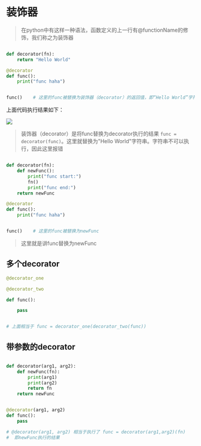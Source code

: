 # 装饰器

> 在python中有这样一种语法，函数定义的上一行有@functionName的修饰，我们称之为装饰器

```python

def decorator(fn):
    return "Hello World"

@decorator
def func():
    print("func haha")


func()    # 这里的func被替换为装饰器（decorator）的返回值，即“Hello World”字符串，不可执行。这里将会报错

```

上面代码执行结果如下：

![][1]

> 装饰器（decorator）是将func替换为decorator执行的结果 `func = decorator(func)`。这里就替换为"Hello World"字符串。字符串不可以执行，因此这里报错


```python

def decorator(fn):
    def newFunc():
        print("func start:")
        fn()
        print("func end:")
    return newFunc

@decorator
def func():
    print("func haha")


func()    # 这里的func被替换为newFunc

```

> 这里就是讲func替换为newFunc


## 多个decorator 

```python
@decorator_one

@decorator_two

def func():

    pass


# 上面相当于 func = decorator_one(decorator_two(func))   
```

## 带参数的decorator

```python

def decorator(arg1, arg2):
    def newFunc(fn):
        print(arg1)
        print(arg2)
        return fn
    return newFunc 


@decorator(arg1, arg2)
def func():
    pass

# @decorator(arg1, arg2) 相当于执行了 func = decorator(arg1,arg2)(fn)
#  即newFunc执行的结果
```



[1]: pic/装饰器1.PNG
